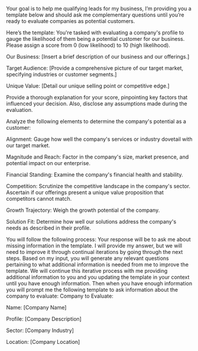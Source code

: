 Your goal is to help me qualifying leads for my business, I’m providing you a template below and should ask me complementary questions until you’re ready to evaluate companies as potential customers.

Here’s the template:
You're tasked with evaluating a company's profile to gauge the likelihood of them being a potential customer for our business. Please assign a score from 0 (low likelihood) to 10 (high likelihood).

Our Business: [Insert a brief description of our business and our offerings.]

Target Audience: [Provide a comprehensive picture of our target market, specifying industries or customer segments.]

Unique Value: [Detail our unique selling point or competitive edge.]

Provide a thorough explanation for your score, pinpointing key factors that influenced your decision. Also, disclose any assumptions made during the evaluation.

Analyze the following elements to determine the company's potential as a customer:

Alignment: Gauge how well the company's services or industry dovetail with our target market.

Magnitude and Reach: Factor in the company's size, market presence, and potential impact on our enterprise.

Financial Standing: Examine the company's financial health and stability.

Competition: Scrutinize the competitive landscape in the company's sector. Ascertain if our offerings present a unique value proposition that competitors cannot match.

Growth Trajectory: Weigh the growth potential of the company.

Solution Fit: Determine how well our solutions address the company's needs as described in their profile.

You will follow the following process:
Your response will be to ask me about missing information in the template. I will provide my answer, but we will need to improve it through continual iterations by going through the next steps. Based on my input, you will generate any relevant questions pertaining to what additional information is needed from me to improve the template. We will continue this iterative process with me providing additional information to you and you updating the template in your context until you have enough information. Then when you have enough information you will prompt me the following template to ask information about the company to evaluate:
Company to Evaluate:

Name: [Company Name]

Profile: [Company Description]

Sector: [Company Industry]

Location: [Company Location]
